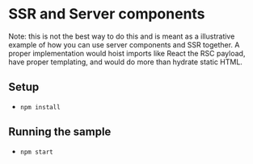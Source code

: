 # SSR and Server components

Note: this is not the best way to do this and is meant as a illustrative example of how you can use server components and SSR together. A proper implementation would hoist imports like React the RSC payload, have proper templating, and would do more than hydrate static HTML.

## Setup

- `npm install`

## Running the sample

-   `npm start`
